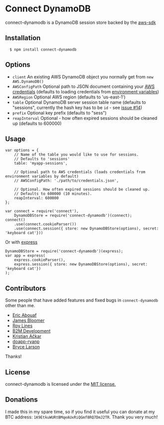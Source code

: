 # Connect DynamoDB

connect-dynamodb is a DynamoDB session store backed by the [aws-sdk](https://github.com/aws/aws-sdk-js)

## Installation

	  $ npm install connect-dynamodb

## Options
  
  - `client` An existing AWS DynamoDB object you normally get from `new AWS.DynamoDB()`
  - `AWSConfigPath` Optional path to JSON document containing your [AWS credentials](http://docs.aws.amazon.com/AWSJavaScriptSDK/guide/node-configuring.html#Credentials_from_Disk) (defaults to loading credentials from [environment variables](http://docs.aws.amazon.com/AWSJavaScriptSDK/guide/node-configuring.html#Credentials_from_Environment_Variables))
  - `AWSRegion` Optional AWS region (defaults to 'us-east-1')
  - `table` Optional DynamoDB server session table name (defaults to "sessions", currently the hash key has to be `id` - see [issue #14](https://github.com/ca98am79/connect-dynamodb/issues/14))
  - `prefix` Optional key prefix (defaults to "sess")
  - `reapInterval` Optional - how often expired sessions should be cleaned up (defaults to 600000)

## Usage

	var options = {
		// Name of the table you would like to use for sessions.
		// Defaults to 'sessions'
	  	table: 'myapp-sessions',
	
		// Optional path to AWS credentials (loads credentials from environment variables by default)
  	  	// AWSConfigPath: './path/to/credentials.json',
	  
	  	// Optional. How often expired sessions should be cleaned up.
  	  	// Defaults to 600000 (10 minutes).
  	  	reapInterval: 600000
	};
	
	var connect = require('connect'),
		DynamoDBStore = require('connect-dynamodb')(connect);
	connect()
		.use(connect.cookieParser())
		.use(connect.session({ store: new DynamoDBStore(options), secret: 'keyboard cat'}))

 Or with [express](http://expressjs.com/)
 	
 	DynamoDBStore = require('connect-dynamodb')(express);
 	var app = express(
		express.cookieParser(), 
		express.session({ store: new DynamoDBStore(options), secret: 'keyboard cat'})
	);

## Contributors

Some people that have added features and fixed bugs in `connect-dynamodb` other than me.

* [Eric Abouaf](https://github.com/neyric)
* [James Bloomer](https://github.com/jamesbloomer)
* [Roy Lines](https://github.com/roylines)
* [B2M Development](https://github.com/b2mdevelopment)
* [Kristian Ačkar](https://github.com/kristian-ackar)
* [doapp-ryanp](https://github.com/doapp-ryanp)
* [Bryce Larson](https://github.com/bryce-larson)

Thanks!

## License

connect-dynamodb is licensed under the [MIT license.](https://github.com/ca98am79/connect-dynamodb/blob/master/LICENSE.txt)

## Donations

I made this in my spare time, so if you find it useful you can donate at my BTC address: `1K9EtkuWURtBMqeAUxRiQGmf8RQ7DmJ2TR`. Thank you very much!
